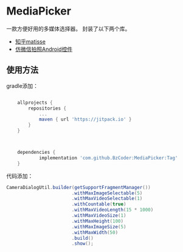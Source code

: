 # MediaPicker
一款方便好用的多媒体选择器。
封装了以下两个库。
- [知乎matisse](https://github.com/CJT2325/CameraView)
- [仿微信拍照Android控件](https://github.com/CJT2325/CameraView)
## 使用方法
gradle添加：
```gradle

	allprojects {
		repositories {
			...
			maven { url 'https://jitpack.io' }
		}
	}



	dependencies {
	        implementation 'com.github.BzCoder:MediaPicker:Tag'
	}
```
代码添加：
```java
CameraDialogUtil.builder(getSupportFragmentManager())
                        .withMaxImageSelectable(5)
                        .withMaxVideoSelectable(1)
                        .withCountable(true)
                        .withMaxVideoLength(15 * 1000)
                        .withMaxVideoSize(1)
                        .withMaxHeight(100)
                        .withMaxImageSize(5)
                        .withMaxWidth(50)
                        .build()
                        .show();

